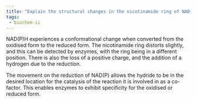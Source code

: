 ```yaml
---
title: "Explain the structural changes in the nicotinamide ring of NAD(P)H during oxidation and reduction processes. How do these changes impact the efficiency of hydride transfer in enzymatic reactions? "
tags:
 - biochem-ii
---
```

NAD(P)H experiences a conformational change when converted from the oxidised form to the reduced form. The nicotinamide ring distorts slightly, and this can be detected by enzymes, with the ring being in a different position. There is also the loss of a positive charge, and the addition of a hydrogen due to the reduction.  

The movement on the reduction of NAD(P) allows the hydride to be in the desired location for the catalysis of the reaction it is involved in as a co-factor. This enables enzymes to exhibit specificity for the oxidised or reduced form.  
